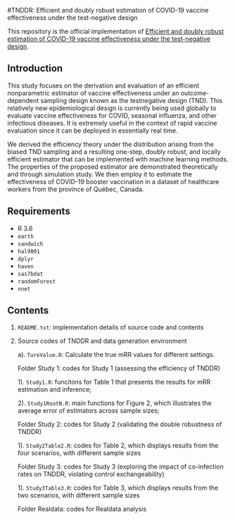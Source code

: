 #TNDDR: Efficient and doubly robust estimation of COVID-19 vaccine effectiveness under the test-negative design

This repository is the official implementation of [Efficient and doubly robust estimation of COVID-19 vaccine effectiveness under the test-negative design](https://arxiv.org/abs/2310.04578).

## Introduction

This study focuses on the derivation and evaluation of an efficient nonparametric estimator of vaccine effectiveness under an outcome-dependent sampling design known as the testnegative design (TND). This relatively new epidemiological design is currently being used globally to evaluate vaccine effectiveness for COVID, seasonal influenza, and other infectious diseases. It is extremely useful in the context of rapid vaccine evaluation since
it can be deployed in essentially real time. 

We derived the efficiency theory under the distribution arising from the biased TND sampling and a resulting one-step, doubly robust, and locally efficient estimator that can be implemented with machine learning methods. The properties of the proposed estimator are demonstrated theoretically and through simulation study. We then employ it to estimate the effectiveness of COVID-19 booster vaccination in a dataset of healthcare workers from the province of Québec, Canada.

## Requirements

 - R 3.6
 - `earth`
 - `sandwich`
 - `hal9001`
 - `dplyr`
 - `haven`
 - `sas7bdat`
 - `randomForest`
 - `nnet`
 
## Contents

  1. `README.txt`: implementation details of source code and contents 

  2. Source codes of TNDDR and data generation environment
  
     a). `TureValue.R`: Calculate the true mRR values for different settings.
     
     Folder Study 1: codes for Study 1 (assessing the efficiency of TNDDR)

     1). `Study1.R`: funcitons for Table 1 that presents the results for mRR estimation and inference; 

     2). `Study1RootN.R`: main functions for Figure 2, which illustrates the average error of estimators across sample sizes;
     
     Folder Study 2: codes for Study 2 (validating the double robustness of TNDDR)
     
     1). `Study2Table2.R`: codes for Table 2, which displays results from the four scenarios, with different sample sizes 
     
     Folder Study 3: codes for Study 3 (exploring the impact of co-infection rates on TNDDR, violating control exchangeability)
     
     1). `Study3Table3.R`: codes for Table 3, which displays results from the two scenarios, with different sample sizes 
     
     Folder Realdata: codes for Realdata analysis
 

